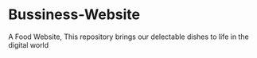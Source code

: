 # Bussiness-Website
A Food Website, This repository brings our delectable dishes to life in the digital world

